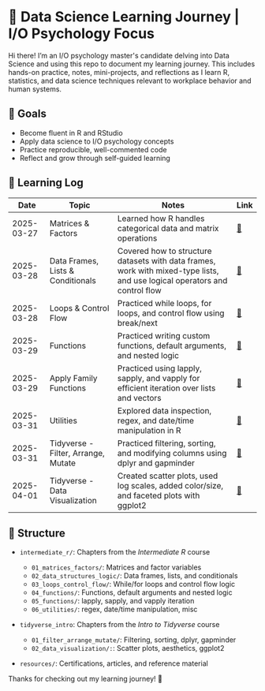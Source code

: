 # 🧠 Data Science Learning Journey | I/O Psychology Focus

Hi there! I’m an I/O psychology master's candidate delving into Data Science and using this repo to document my learning journey. This includes hands-on practice, notes, mini-projects, and reflections as I learn R, statistics, and data science techniques relevant to workplace behavior and human systems.

## 🎯 Goals
- Become fluent in R and RStudio
- Apply data science to I/O psychology concepts
- Practice reproducible, well-commented code
- Reflect and grow through self-guided learning

## 📅 Learning Log
| Date | Topic | Notes | Link |
|------|-------|-------|------|
| 2025-03-27 | Matrices & Factors | Learned how R handles categorical data and matrix operations | [🔗](.intermediate_r/01_matrices_factors/) |
| 2025-03-28 | Data Frames, Lists & Conditionals | Covered how to structure datasets with data frames, work with mixed-type lists, and use logical operators     and control flow | [🔗](.intermediate_r/02_data_structures_logic/) |
| 2025-03-28 | Loops & Control Flow | Practiced while loops, for loops, and control flow using break/next | [🔗](./intermediate_r/03_loops_control_flow/) |
| 2025-03-29 | Functions | Practiced writing custom functions, default arguments, and nested logic | [🔗](./intermediate_r/04_functions/) |
| 2025-03-29 | Apply Family Functions | Practiced using lapply, sapply, and vapply for efficient iteration over lists and vectors | [🔗](./intermediate_r/05_apply_family/) |
| 2025-03-31 | Utilities | Explored data inspection, regex, and date/time manipulation in R | [🔗](./intermediate_r/06_utilities/) |
| 2025-03-31 | Tidyverse - Filter, Arrange, Mutate | Practiced filtering, sorting, and modifying columns using dplyr and gapminder | [🔗](./tidyverse_intro/01_filter_arrange_mutate/) |
| 2025-04-01| Tidyverse - Data Visualization | Created scatter plots, used log scales, added color/size, and faceted plots with ggplot2 | [🔗](./tidyverse_intro/02_data_visualization/) |



## 📂 Structure

- `intermediate_r/`: Chapters from the *Intermediate R* course  
  - `01_matrices_factors/`: Matrices and factor variables  
  - `02_data_structures_logic/`: Data frames, lists, and conditionals  
  - `03_loops_control_flow/`: While/for loops and control flow logic
  - `04_functions/`: Functions, default arguments and nested logic
  - `05_functions/`: lapply, sapply, and vapply iteration
  - `06_utilities/`: regex, date/time manipulation, misc
- `tidyverse_intro`: Chapters from the *Intro to Tidyverse* course
  - `01_filter_arrange_mutate/`: Filtering, sorting, dplyr, gapminder
  - `02_data_visualization/:`: Scatter plots, aesthetics, ggplot2

- `resources/`: Certifications, articles, and reference material


Thanks for checking out my learning journey! 🚀
